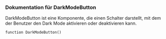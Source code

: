 ### Dokumentation für DarkModeButton

DarkModeButton ist eine Komponente, die einen Schalter darstellt, mit dem der Benutzer den Dark Mode aktivieren oder deaktivieren kann.

```
function DarkModeButton()
```